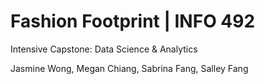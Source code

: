# Fashion Footprint | INFO 492

Intensive Capstone: Data Science & Analytics

Jasmine Wong, Megan Chiang, Sabrina Fang, Salley Fang